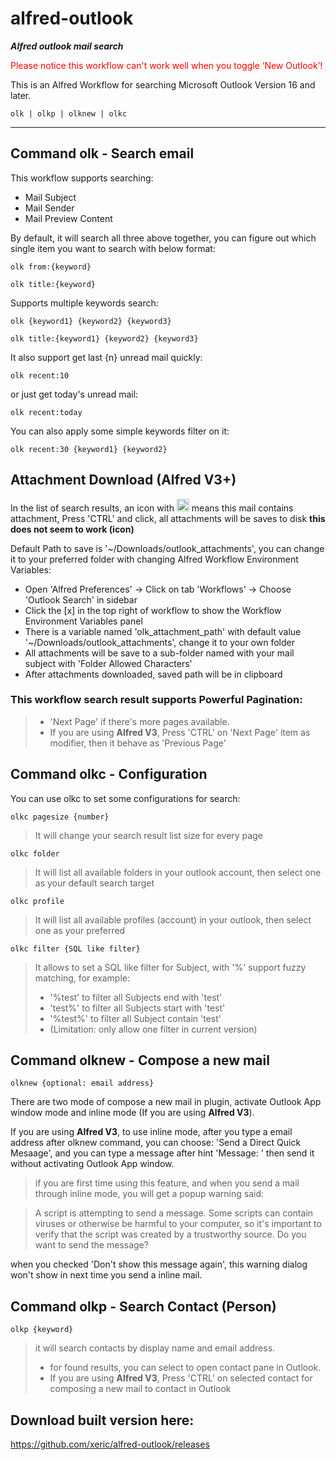 # alfred-outlook
***Alfred outlook mail search***

<p style="color:red">
Please notice this workflow can't work well when you toggle ‘New Outlook’!
</p>


This is an Alfred Workflow for searching Microsoft Outlook Version 16 and later.
```
olk | olkp | olknew | olkc
```
----------------------------------------

## Command olk - Search email

This workflow supports searching:
- Mail Subject
- Mail Sender
- Mail Preview Content

By default, it will search all three above together, you can figure out which single item you want to search with below format:

    olk from:{keyword}
<h>
    
    olk title:{keyword}

Supports multiple keywords search:

    olk {keyword1} {keyword2} {keyword3}
<h>

    olk title:{keyword1} {keyword2} {keyword3}

It also support get last {n} unread mail quickly:

    olk recent:10

or just get today's unread mail:

    olk recent:today

You can also apply some simple keywords filter on it:

    olk recent:30 {keyword1} {keyword2} 

## Attachment Download (**Alfred V3**+)
In the list of search results, an icon with <img src="https://raw.githubusercontent.com/xeric/alfred-outlook/master/attachment.png" width="20" height="20"> means this mail contains attachment, Press 'CTRL' and click, all attachments will be saves to disk **this does not seem to work (icon)**

Default Path to save is '~/Downloads/outlook_attachments', you can change it to your preferred folder with changing Alfred Workflow Environment Variables:
  * Open 'Alfred Preferences' -> Click on tab 'Workflows' -> Choose 'Outlook Search' in sidebar
  * Click the [x] in the top right of workflow to show the Workflow Environment Variables panel
  * There is a variable named 'olk_attachment_path' with default value '~/Downloads/outlook_attachments', change it to your own folder
  * All attachments will be save to a sub-folder named with your mail subject with 'Folder Allowed Characters'
  * After attachments downloaded, saved path will be in clipboard

### This workflow search result supports Powerful Pagination:
> * 'Next Page' if there's more pages available.
> * If you are using **Alfred V3**, Press 'CTRL' on 'Next Page' item as modifier, then it behave as 'Previous Page'

## Command olkc - Configuration

You can use olkc to set some configurations for search:

    olkc pagesize {number}
>It will change your search result list size for every page

    olkc folder
>It will list all available folders in your outlook account, then select one as your default search target

    olkc profile
>It will list all available profiles (account) in your outlook, then select one as your preferred

    olkc filter {SQL like filter}
>It allows to set a SQL like filter for Subject, with '%' support fuzzy matching, for example:
>   * '%test' to filter all Subjects end with 'test'
>   * 'test%' to filter all Subjects start with 'test'
>   * '%test%' to filter all Subject contain 'test'
>   * (Limitation: only allow one filter in current version)

## Command olknew - Compose a new mail

    olknew {optional: email address}

There are two mode of compose a new mail in plugin, activate Outlook App window mode and inline mode (If you are using **Alfred V3**).

If you are using **Alfred V3**,
to use inline mode, after you type a email address after olknew command, you can choose: 'Send a Direct Quick Mesaage', and you can type a message after hint 'Message: ' then send it without activating Outlook App window.

> if you are first time using this feature, and when you send a mail through inline mode, you will get a popup warning said:

> A script is attempting to send a message. Some scripts can contain viruses or otherwise be harmful to your computer, so it's important to verify that the script was created by a trustworthy source.
Do you want to send the message?

when you checked 'Don't show this message again', this warning dialog won't show in next time you send a inline mail.


## Command olkp - Search Contact (Person)

    olkp {keyword}


 >it will search contacts by display name and email address.
 > * for found results, you can select to open contact pane in Outlook.
 > * If you are using **Alfred V3**, Press 'CTRL' on selected contact for composing a new mail to contact in Outlook

## Download built version here:

https://github.com/xeric/alfred-outlook/releases
